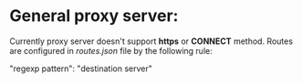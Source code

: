 General proxy server:
=====================

Currently proxy server doesn't support **https** or **CONNECT** method.
Routes are configured in *routes.json* file by the following rule:  

"regexp pattern": "destination server"

